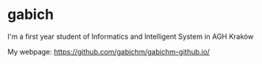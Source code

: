 # gabich
I'm a first year student of Informatics and Intelligent System in AGH Kraków

My webpage:
https://github.com/gabichm/gabichm-github.io/
